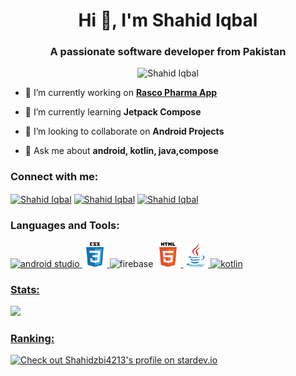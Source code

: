 <h1 align="center">Hi 👋, I'm Shahid Iqbal</h1>
<h3 align="center">A passionate software developer from Pakistan</h3> <p align="center"> <img src="https://komarev.com/ghpvc/?username=shahidzbi4213&label=Profile%20views&color=0e75b6&style=flat" alt="Shahid Iqbal" /> </p>

- 🔭 I’m currently working on **<a href="https://play.google.com/store/apps/details?id=com.cybersoft.rascoerp">Rasco Pharma App</a>** 

- 🌱 I’m currently learning **Jetpack Compose**

- 👯 I’m looking to collaborate on **Android Projects**

- 💬 Ask me about **android, kotlin, java,compose**

<h3 align="left">Connect with me:</h3>
<p align="left">
<a href="https://instagram.com/shahid__iqbal" target="blank"><img align="center" src="https://raw.githubusercontent.com/rahuldkjain/github-profile-readme-generator/master/src/images/icons/Social/instagram.svg" alt="Shahid Iqbal" height="30" width="40" /></a>
  <a href="https://twitter.com/shahidzbi" target="blank"><img align="center" src="https://raw.githubusercontent.com/rahuldkjain/github-profile-readme-generator/master/src/images/icons/Social/twitter.svg" alt="Shahid Iqbal" height="30" width="40" /></a>
<a href="https://linkedin.com/in/shahidzbi" target="blank"><img align="center" src="https://raw.githubusercontent.com/rahuldkjain/github-profile-readme-generator/master/src/images/icons/Social/linked-in-alt.svg" alt="Shahid Iqbal" height="30" width="40" /></a>
</p>

<h3 align="left">Languages and Tools:</h3>
<p align="left">
<a href="https://developer.android.com/studio?gclid=Cj0KCQiA4aacBhCUARIsAI55maGhJlrF3nY4KnxvrDG7nH8KKb8AhxzaxvHOFaSNF1PJ1OslUYLySoaAuIDEALw_wcB&gclsrc=aw.ds" target="_blank" rel="noreferrer"> <img src="https://cdn.icon-icons.com/icons2/3053/PNG/512/android_studio_alt_macos_bigsur_icon_190395.png" alt="android studio" width="45" height="45"/> </a>
  <a href="https://www.w3schools.com/cs/" target="_blank" rel="noreferrer">  <img src="https://raw.githubusercontent.com/devicons/devicon/master/icons/css3/css3-original-wordmark.svg" alt="css3" width="40" height="40"/> </a><img src="https://www.vectorlogo.zone/logos/firebase/firebase-icon.svg" alt="firebase" width="40" height="40"/> </a> <a href="https://flutter.dev" target="_blank" rel="noreferrer">  <img src="https://raw.githubusercontent.com/devicons/devicon/master/icons/html5/html5-original-wordmark.svg" alt="html5" width="40" height="40"/> </a> <a href="https://www.java.com" target="_blank" rel="noreferrer"> <img src="https://raw.githubusercontent.com/devicons/devicon/master/icons/java/java-original.svg" alt="java" width="40" height="40"/> </a> <a href="https://developer.mozilla.org/en-US/docs/Web/JavaScript" target="_blank" rel="noreferrer">  </a> <a href="https://kotlinlang.org" target="_blank" rel="noreferrer"> <img src="https://www.vectorlogo.zone/logos/kotlinlang/kotlinlang-icon.svg" alt="kotlin" width="40" height="40"/>  </p>


<h3 align="left">Stats:</h3>
<img src = "https://github-readme-stats.vercel.app/api?username=Shahidzbi4213&show_icons=true&theme=radical"/>
<h3 align="left">Ranking:</h3>
<img alt="Check out Shahidzbi4213&apos;s profile on stardev.io" src="https://stardev.io/developers/Shahidzbi4213/badge/languages/locality.svg" />

